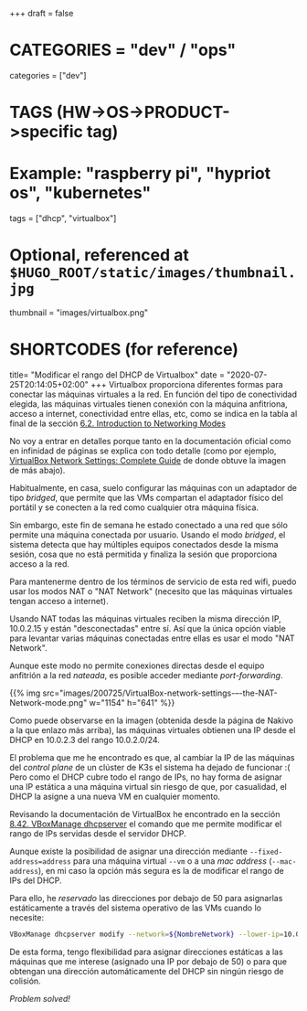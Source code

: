 +++
draft = false

# CATEGORIES = "dev" / "ops"
categories = ["dev"]
# TAGS (HW->OS->PRODUCT->specific tag)
# Example: "raspberry pi", "hypriot os", "kubernetes"

tags = ["dhcp", "virtualbox"]

# Optional, referenced at `$HUGO_ROOT/static/images/thumbnail.jpg`
thumbnail = "images/virtualbox.png"

# SHORTCODES (for reference)

title=  "Modificar el rango del DHCP de Virtualbox"
date = "2020-07-25T20:14:05+02:00"
+++
Virtualbox proporciona diferentes formas para conectar las máquinas virtuales a la red. En función del tipo de conectividad elegida, las máquinas virtuales tienen conexión con la máquina anfitriona, acceso a internet, conectividad entre ellas, etc, como se indica en la tabla al final de la sección [6.2. Introduction to Networking Modes](https://www.virtualbox.org/manual/ch06.html#networkingmodes)
<!--more-->

No voy a entrar en detalles porque tanto en la documentación oficial como en infinidad de páginas se explica con todo detalle (como por ejemplo, [VirtualBox Network Settings: Complete Guide](https://www.nakivo.com/blog/virtualbox-network-setting-guide/) de donde obtuve la imagen de más abajo).

Habitualmente, en casa, suelo configurar las máquinas con un adaptador de tipo *bridged*, que permite que las VMs compartan el adaptador físico del portátil y se conecten a la red como cualquier otra máquina física.

Sin embargo, este fin de semana he estado conectado a una red que sólo permite una máquina conectada por usuario. Usando el modo *bridged*, el sistema detecta que hay múltiples equipos conectados desde la misma sesión, cosa que no está permitida y finaliza la sesión que proporciona acceso a la red.

Para mantenerme dentro de los términos de servicio de esta red wifi, puedo usar los modos NAT o "NAT Network" (necesito que las máquinas virtuales tengan acceso a internet).

Usando NAT todas las máquinas virtuales reciben la misma dirección IP, 10.0.2.15 y están "desconectadas" entre sí. Así que la única opción viable para levantar varias máquinas conectadas entre ellas es usar el modo "NAT Network".

Aunque este modo no permite conexiones directas desde el equipo anfitrión a la red *nateada*, es posible acceder mediante *port-forwarding*.

{{% img src="images/200725/VirtualBox-network-settings-–-the-NAT-Network-mode.png" w="1154" h="641" %}}

Como puede observarse en la imagen (obtenida desde la página de Nakivo a la que enlazo más arriba), las máquinas virtuales obtienen una IP desde el DHCP en 10.0.2.3 del rango 10.0.2.0/24.

El problema que me he encontrado es que, al cambiar la IP de las máquinas del *control plane* de un clúster de K3s el sistema ha dejado de funcionar :( Pero como el DHCP cubre todo el rango de IPs, no hay forma de asignar una IP estática a una máquina virtual sin riesgo de que, por casualidad, el DHCP la asigne a una nueva VM en cualquier momento.

Revisando la documentación de VirtualBox he encontrado en la sección [8.42. VBoxManage dhcpserver](https://www.virtualbox.org/manual/ch08.html#vboxmanage-dhcpserver) el comando que me permite modificar el rango de IPs servidas desde el servidor DHCP.

Aunque existe la posibilidad de asignar una dirección mediante `--fixed-address=address` para una máquina virtual `--vm` o a una *mac address* (`--mac-address`), en mi caso la opción más segura es la de modificar el rango de IPs del DHCP.

Para ello, he *reservado* las direcciones por debajo de 50 para asignarlas estáticamente a través del sistema operativo de las VMs cuando lo necesite:

```bash
VBoxManage dhcpserver modify --network=${NombreNetwork} --lower-ip=10.0.2.50
```

De esta forma, tengo flexibilidad para asignar direcciones estáticas a las máquinas que me interese (asignado una IP por debajo de 50) o para que obtengan una dirección automáticamente del DHCP sin ningún riesgo de colisión.

*Problem solved!*
